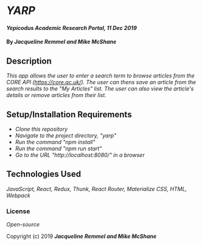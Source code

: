 # _YARP_

#### _Yepicodus Academic Research Portal, 11 Dec 2019_

#### By _**Jacqueline Remmel and Mike McShane**_

## Description

_This app allows the user to enter a search term to browse articles from the CORE API (https://core.ac.uk/). The user can thens save an article from the search results to the "My Articles" list. The user can also view the article's details or remove articles from their list._

## Setup/Installation Requirements

* _Clone this repository_
* _Navigate to the project directory, "yarp"_
* _Run the command "npm install"_
* _Run the command "npm run start"_
* _Go to the URL "http://localhost:8080/" in a browser_

## Technologies Used

_JavaScript, React, Redux, Thunk, React Router, Materialize CSS, HTML, Webpack_

### License

*Open-source*

Copyright (c) 2019 **_Jacqueline Remmel and Mike McShane_**